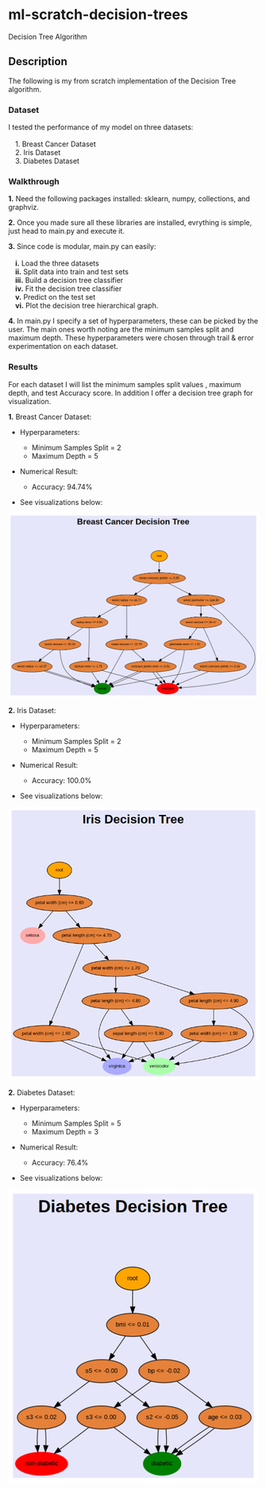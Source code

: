 # ml-scratch-decision-trees
Decision Tree Algorithm

## **Description**
The following is my from scratch implementation of the Decision Tree algorithm.

### **Dataset**

I tested the performance of my model on three datasets: \
\
    &emsp;1. Breast Cancer Dataset \
    &emsp;2. Iris Dataset \
    &emsp;3. Diabetes Dataset

### **Walkthrough**

**1.** Need the following packages installed: sklearn, numpy, collections, and graphviz.

**2.** Once you made sure all these libraries are installed, evrything is simple, just head to main.py and execute it.

**3.** Since code is modular, main.py can easily: \
\
    &emsp;**i.** Load the three datasets \
    &emsp;**ii.** Split data into train and test sets \
    &emsp;**iii.** Build a decision tree classifier \
    &emsp;**iv.** Fit the decision tree classifier \
    &emsp;**v.** Predict on the test set \
    &emsp;**vi.** Plot the decision tree hierarchical graph.

**4.** In main.py I specify a set of hyperparameters, these can be picked by the user. The main ones worth noting are the minimum samples split and maximum depth. These hyperparameters were chosen through trail & error experimentation on each dataset.

### **Results**

For each dataset I will list the minimum samples split values , maximum depth, and test Accuracy score.
In addition I offer a decision tree graph for visualization.

**1.** Breast Cancer Dataset:

- Hyperparameters:
     - Minimum Samples Split = 2
     - Maximum Depth = 5
 
- Numerical Result:
     - Accuracy: 94.74%

- See visualizations below:

![alt text](https://github.com/ZainUFarhat/ml-scratch-decision-trees/blob/main/plots/bc/bc_decision_tree.png?raw=true)

**2.** Iris Dataset:

- Hyperparameters:
     - Minimum Samples Split = 2
     - Maximum Depth = 5
 
- Numerical Result:
     - Accuracy: 100.0%

- See visualizations below:

![alt text](https://github.com/ZainUFarhat/ml-scratch-decision-trees/blob/main/plots/iris/iris_decision_tree.png?raw=true)

**2.** Diabetes Dataset:

- Hyperparameters:
     - Minimum Samples Split = 5
     - Maximum Depth = 3
 
- Numerical Result:
     - Accuracy: 76.4%

- See visualizations below:

![alt text](https://github.com/ZainUFarhat/ml-scratch-decision-trees/blob/main/plots/db/db_decision_tree.png?raw=true)